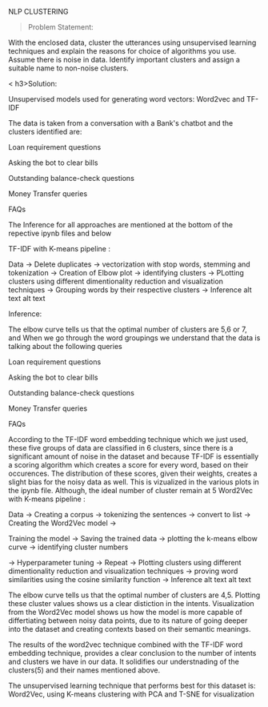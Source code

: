 NLP CLUSTERING

> Problem Statement:

With the enclosed data, cluster the utterances using unsupervised
learning techniques and explain the reasons for choice of algorithms you
use. Assume there is noise in data. Identify important clusters and
assign a suitable name to non-noise clusters.

\< h3\>Solution:

Unsupervised models used for generating word vectors: Word2vec and
TF-IDF

The data is taken from a conversation with a Bank\'s chatbot and the
clusters identified are:

Loan requirement questions

Asking the bot to clear bills

Outstanding balance-check questions

Money Transfer queries

FAQs

The Inference for all approaches are mentioned at the bottom of the
repective ipynb files and below

TF-IDF with K-means pipeline :

Data -\> Delete duplicates -\> vectorization with stop words, stemming
and tokenization -\> Creation of Elbow plot -\> identifying clusters -\>
PLotting clusters using different dimentionality reduction and
visualization techniques -\> Grouping words by their respective clusters
-\> Inference alt text alt text

Inference:

The elbow curve tells us that the optimal number of clusters are 5,6 or
7, and When we go through the word groupings we understand that the data
is talking about the following queries

Loan requirement questions

Asking the bot to clear bills

Outstanding balance-check questions

Money Transfer queries

FAQs

According to the TF-IDF word embedding technique which we just used,
these five groups of data are classified in 6 clusters, since there is a
significant amount of noise in the dataset and because TF-IDF is
essentially a scoring algorithm which creates a score for every word,
based on their occurences. The distribution of these scores, given their
weights, creates a slight bias for the noisy data as well. This is
vizualized in the various plots in the ipynb file. Although, the ideal
number of cluster remain at 5 Word2Vec with K-means pipeline :

Data -\> Creating a corpus -\> tokenizing the sentences -\> convert to
list -\> Creating the Word2Vec model -\>

Training the model -\> Saving the trained data -\> plotting the k-means
elbow curve -\> identifying cluster numbers

-\> Hyperparameter tuning -\> Repeat -\> Plotting clusters using
different dimentionality reduction and visualization techniques -\>
proving word similarities using the cosine similarity function -\>
Inference alt text alt text

The elbow curve tells us that the optimal number of clusters are 4,5.
Plotting these cluster values shows us a clear distiction in the
intents. Visualization from the Word2Vec model shows us how the model is
more capable of differtiating between noisy data points, due to its
nature of going deeper into the dataset and creating contexts based on
their semantic meanings.

The results of the word2vec technique combined with the TF-IDF word
embedding technique, provides a clear conclusion to the number of
intents and clusters we have in our data. It solidifies our
understnading of the clusters(5) and their names mentioned above.

The unsupervised learning technique that performs best for this dataset
is: Word2Vec, using K-means clustering with PCA and T-SNE for
visualization
